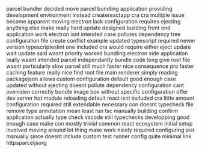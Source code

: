 parcel bundler decided move parcel bundling application providing development environment instead createreactapp cra cra multiple issue became apparent moving electron lack configuration requires ejecting anything else make really hard update designed building front end application work electron isnt intended case pollutes dependency tree configuration file create conflict example updated typescript required newer version typescripteslint one included cra would require either eject update wait update said wasnt priority worked bundling electron side application really wasnt intended parcel independantly bundle code long give root file wasnt particularly slow parcel still much faster nice consequence pro faster caching feature really nice find root file main renderer simply reading packagejson allows custom configuration default good enough case updated without ejecting doesnt pollute dependency configuration cant overriden correctly bundle image box without specific configuration offer dev server hot module reloading default react isnt included cra little amount configuration required still extendable necessary con doesnt typecheck file remove type annotation mean least run tsc manually building confirm application actually type check vscode still typechecks developping good enough case make con mostly trivial common react ecosystem initial setup involved moving around lot thing make work nicely required configuring jest manually since doesnt include custom test runner config quite minimal link httpsparceljsorg